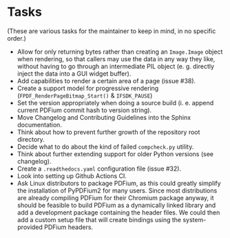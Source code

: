 <!-- SPDX-FileCopyrightText: 2022 geisserml <geisserml@gmail.com> -->
<!-- SPDX-License-Identifier: CC-BY-4.0 -->

Tasks
=====

(These are various tasks for the maintainer to keep in mind, in no specific order.)

* Allow for only returning bytes rather than creating an `Image.Image` object when rendering, so that callers may use the data in any way they like, without having to go through an intermediate PIL object (e. g. directly inject the data into a GUI widget buffer).
* Add capabilities to render a certain area of a page (issue #38).
* Create a support model for progressive rendering (`FPDF_RenderPageBitmap_Start()` & `IFSDK_PAUSE`)
* Set the version appropriately when doing a source build (i. e. append current PDFium commit hash to version string).
* Move Changelog and Contributing Guidelines into the Sphinx documentation.
* Think about how to prevent further growth of the repository root directory.
* Decide what to do about the kind of failed `compcheck.py` utility.
* Think about further extending support for older Python versions (see changelog).
* Create a `.readthedocs.yaml` configuration file (issue #32).
* Look into setting up Github Actions CI.
* Ask Linux distributors to package PDFium, as this could greatly simplify the installation of PyPDFium2 for many users. Since most distributions are already compiling PDFium for their Chromium package anyway, it should be feasible to build PDFium as a dynamically linked library and add a development package containing the header files. We could then add a custom setup file that will create bindings using the system-provided PDFium headers.
